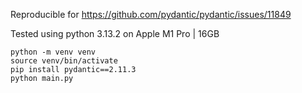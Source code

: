 Reproducible for https://github.com/pydantic/pydantic/issues/11849

Tested using python 3.13.2 on Apple M1 Pro | 16GB

```
python -m venv venv
source venv/bin/activate
pip install pydantic==2.11.3
python main.py
```
